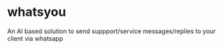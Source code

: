 # whatsyou
An AI based solution to send suppport/service messages/replies to your client via whatsapp
